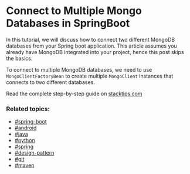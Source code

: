 # Connect to Multiple Mongo Databases in SpringBoot

In this tutorial, we will discuss how to connect two different MongoDB databases from your Spring boot application. This article assumes you already have MongoDB integrated into your project, hence this post skips the basics.

To connect to multiple MongoDB databases, we need to use `MongoClientFactoryBean` to create multiple `MongoClient` instances that connects to two different databases.

Read the complete step-by-step guide on [stacktips.com](https://stacktips.com/articles/how-to-connect-to-multiple-mongo-databases-in-springboot)


### Related topics:

* [#spring-boot](https://stacktips.com/topics/spring-boot)
* [#android](https://stacktips.com/topics/android)
* [#java](https://stacktips.com/topics/java)
* [#python](https://stacktips.com/topics/python)
* [#spring](https://stacktips.com/topics/spring)
* [#design-pattern](https://stacktips.com/topics/design-pattern)
* [#git](https://stacktips.com/topics/git)
* [#maven](https://stacktips.com/topics/maven)
